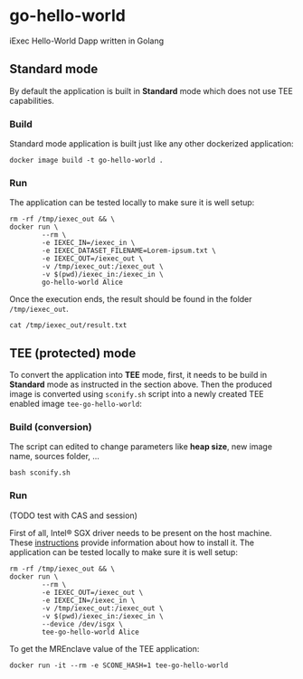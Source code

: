 # go-hello-world
iExec Hello-World Dapp written in Golang

## Standard mode
By default the application is built in **Standard** mode which
does not use TEE capabilities.

### Build
Standard mode application is built just like any other dockerized
application:
```
docker image build -t go-hello-world .
```

### Run
The application can be tested locally to make sure it is well setup:
```
rm -rf /tmp/iexec_out && \
docker run \
        --rm \
        -e IEXEC_IN=/iexec_in \
        -e IEXEC_DATASET_FILENAME=Lorem-ipsum.txt \
        -e IEXEC_OUT=/iexec_out \
        -v /tmp/iexec_out:/iexec_out \
        -v $(pwd)/iexec_in:/iexec_in \
        go-hello-world Alice
```
Once the execution ends, the result should be found in the folder
`/tmp/iexec_out`.
```
cat /tmp/iexec_out/result.txt
```

## TEE (protected) mode
To convert the application into **TEE** mode, first, it needs to be
build in **Standard** mode as instructed in the section above.
Then the produced image is converted using `sconify.sh` script into
a newly created TEE enabled image `tee-go-hello-world`:

### Build (conversion)
The script can edited to change parameters like **heap size**, new
image name, sources folder, ...

```
bash sconify.sh
```

### Run
(TODO test with CAS and session)

First of all, Intel® SGX driver needs to be present on the host machine.
These [instructions](https://github.com/intel/linux-sgx-driver) provide
information about how to install it.
The application can be tested locally to make sure it is well setup:
```
rm -rf /tmp/iexec_out && \
docker run \
        --rm \
        -e IEXEC_OUT=/iexec_out \
        -e IEXEC_IN=/iexec_in \
        -v /tmp/iexec_out:/iexec_out \
        -v $(pwd)/iexec_in:/iexec_in \
        --device /dev/isgx \
        tee-go-hello-world Alice
```
To get the MREnclave value of the TEE application:
```
docker run -it --rm -e SCONE_HASH=1 tee-go-hello-world
```

